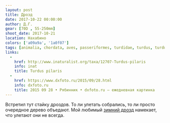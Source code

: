 ```yaml
---
layout: post
title: Дрозд
date: 2017-10-22 00:00:00
author: Д.Г.
gear: [70D , 55-250mm]
shoot_date: 2017-10-21
location: Нахабино
colors: ['a09a9a', '1a0f07']
tags: [animalia, chordata, aves, passeriformes, turdidae, turdus, turdus pilaris]
links:
  -
    href: http://www.inaturalist.org/taxa/12707-Turdus-pilaris
    info: inat
    title: Turdus pilaris
  -
    href: https://www.dxfoto.ru/2015/09/28.html
    info: dxfoto.ru
    title: 2015 09 28 • Рябинник • dxfoto.ru – ежедневная картинка
---
```

Встретил тут стайку дроздов. То ли улетать собрались, то ли просто очередное дерево объедают. Мой любимый [зимний дрозд](https://www.dxfoto.ru/2015/09/28.html) намекает, что улетают они не всегда.
